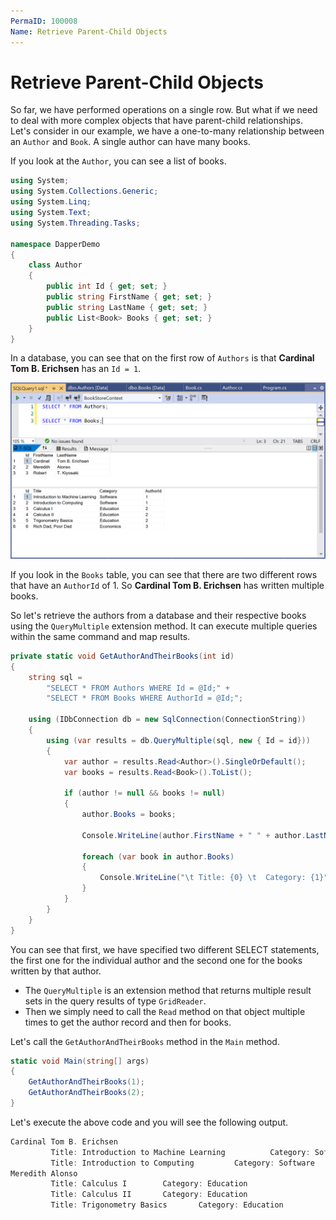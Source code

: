 ```yaml
---
PermaID: 100008
Name: Retrieve Parent-Child Objects
---
```


# Retrieve Parent-Child Objects

So far, we have performed operations on a single row. But what if we need to deal with more complex objects that have parent-child relationships. Let's consider in our example, we have a one-to-many relationship between an `Author` and `Book`.  A single author can have many books. 

If you look at the `Author`, you can see a list of books. 

```csharp
using System;
using System.Collections.Generic;
using System.Linq;
using System.Text;
using System.Threading.Tasks;

namespace DapperDemo
{
    class Author
    {
        public int Id { get; set; }
        public string FirstName { get; set; }
        public string LastName { get; set; }
        public List<Book> Books { get; set; }
    }
}
```

In a database, you can see that on the first row of `Authors` is that **Cardinal Tom B. Erichsen** has an `Id = 1`. 

<img src="images/retrieve-parent-child-objects-1.png" alt="Database data">

If you look in the `Books` table, you can see that there are two different rows that have an `AuthorId` of 1. So **Cardinal Tom B. Erichsen** has written multiple books. 

So let's retrieve the authors from a database and their respective books using the `QueryMultiple` extension method. It can execute multiple queries within the same command and map results.

```csharp
private static void GetAuthorAndTheirBooks(int id)
{
    string sql = 
        "SELECT * FROM Authors WHERE Id = @Id;" +
        "SELECT * FROM Books WHERE AuthorId = @Id;";

    using (IDbConnection db = new SqlConnection(ConnectionString))
    {
        using (var results = db.QueryMultiple(sql, new { Id = id}))
        {
            var author = results.Read<Author>().SingleOrDefault();
            var books = results.Read<Book>().ToList();

            if (author != null && books != null)
            {
                author.Books = books;

                Console.WriteLine(author.FirstName + " " + author.LastName);
                
                foreach (var book in author.Books)
                {
                    Console.WriteLine("\t Title: {0} \t  Category: {1}",  book.Title, book.Category);
                }
            }
        }
    }
}
```

You can see that first, we have specified two different SELECT statements, the first one for the individual author and the second one for the books written by that author. 

 - The `QueryMultiple` is an extension method that returns multiple result sets in the query results of type `GridReader`. 
 - Then we simply need to call the `Read` method on that object multiple times to get the author record and then for books. 

Let's call the `GetAuthorAndTheirBooks` method in the `Main` method.

```csharp
static void Main(string[] args)
{
    GetAuthorAndTheirBooks(1);
    GetAuthorAndTheirBooks(2);
}
```

Let's execute the above code and you will see the following output.

```csharp
Cardinal Tom B. Erichsen
         Title: Introduction to Machine Learning          Category: Software
         Title: Introduction to Computing         Category: Software
Meredith Alonso
         Title: Calculus I        Category: Education
         Title: Calculus II       Category: Education
         Title: Trigonometry Basics       Category: Education
```
